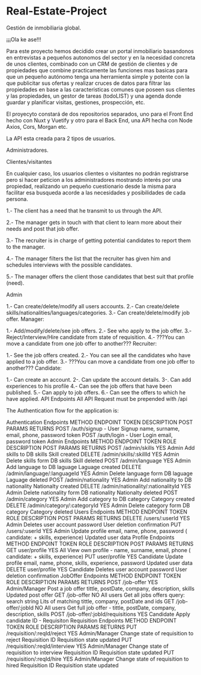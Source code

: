 # Real-Estate-Project
Gestión de inmobiliaria global.

¡¡¡Ola ke ase!!!

Para este proyecto hemos decidido crear un portal inmobiliario basandonos en entrevistas a pequeños autonomos del sector y en la necesidad concreta de unos clientes, combinado con un CRM de gestión de clientes y de propiedades que combine practicamente las funciones mas basicas para que un pequeño autónomo tenga una herramienta simple y potente con la que publicitar sus ofertas y realizar cruces de datos para filtrar las propiedades en base a las caracteristicas comunes que poseen sus clientes y las propiedades, un gestor de tareas (todoLIST) y una agenda donde guardar y planificar visitas, gestiones, prospección, etc.

El proyecyto constará de dos repositorios separados, uno para el Front End hecho con Nuxt y Vuetify  y otro para el Back End, una API hecha con Node Axios, Cors, Morgan etc.

La API esta creada para 2 tipos de usuarios. 

Administradores.

Clientes/visitantes

En cualquier caso, los usuarios clientes o visitantes no podrán registrarse pero si hacer peticion a los administradores mostrando interés por una propiedad, realizando un pequeño cuestionario desde la misma para facilitar esa busqueda acorde a las necesidades y posibilidades de cada persona.

1.- The client has a need that he transmit to us through the API.

2.- The manager gets in touch with that client to learn more about their needs and post that job offer.

3.- The recruiter is in charge of getting potential candidates to report them to the manager.

4.- The manager filters the list that the recruiter has given him and schedules interviews with the possible candidates.

5.- The manager offers the client those candidates that best suit that profile (need).

Admin

1.- Can create/delete/modify all users accounts.
2.- Can create/delete skills/nationalities/languages/categories.
3.- Can create/delete/modify job offer.
Manager:

1.- Add/modify/delete/see job offers.
2.- See who apply to the job offer.
3.- Reject/Interview/Hire candidate from state of requisition.
4.- ???You can move a candidate from one job offer to another???
Recruiter:

1.- See the job offers created.
2.- You can see all the candidates who have applied to a job offer.
3.- ???You can move a candidate from one job offer to another???
Candidate:

1.- Can create an account.
2-. Can update the account details.
3-. Can add experiences to his profile
4.- Can see the job offers that have been published.
5.- Can apply to job offers.
6.- Can see the offers to which he have applied.
API Endpoints
All API Request must be prepended with /api

The Authentication flow for the application is:

Authentication Endpoints
METHOD	ENDPOINT	TOKEN	DESCRIPTION	POST PARAMS	RETURNS
POST	/auth/signup	-	User Signup	name, surname, email, phone, password	token
POST	/auth/login	-	User Login	email, password	token
Admin Endpoints
METHOD	ENDPOINT	TOKEN	ROLE	DESCRIPTION	POST PARAMS	RETURNS
POST	/admin/skills	YES	Admin	Add skills to DB	skills	Skill created
DELETE	/admin/skills/:skillId	YES	Admin	Delete skills form DB	skills	Skill deleted
POST	/admin/language	YES	Admin	Add language to DB	laguage	Laguage created
DELETE	/admin/language/:languageId	YES	Admin	Delete language form DB	laguage	Laguage deleted
POST	/admin/nationality	YES	Admin	Add nationality to DB	nationality	Nationalty created
DELETE	/admin/nationality/:nationalityId	YES	Admin	Delete nationality form DB	nationality	Nationalty deleted
POST	/admin/category	YES	Admin	Add category to DB	category	Category created
DELETE	/admin/category/:categoryId	YES	Admin	Delete category form DB	category	Category deleted
Users Endpoints
METHOD	ENDPOINT	TOKEN	ROLE	DESCRIPTION	POST PARAMS	RETURNS
DELETE	/users/:userId	YES	Admin	Deletes user account	password	User deletion confirmation
PUT	/users/:userId	YES	Admin	Update profile	email, name, phone, password ( candidate: + skills, experience)	Updated user data
Profile Endpoints
METHOD	ENDPOINT	TOKEN	ROLE	DESCRIPTION	POST PARAMS	RETURNS
GET	user/profile	YES	All	View own profile	-	name, surname, email, phone ( candidate: + skills, experience)
PUT	user/profile	YES	Candidate	Update profile	email, name, phone, skills, experience, password	Updated user data
DELETE	user/profile	YES	Candidate	Deletes user account	password	User deletion confirmation
JobOffer Endpoints
METHOD	ENDPOINT	TOKEN	ROLE	DESCRIPTION	PARAMS	RETURNS
POST	/job-offer	YES	Admin/Manager	Post a job offer	tittle, postDate, company, description, skills	Updated post offer
GET	/job-offer	NO	All users	Get all jobs offers	query: search string	Lits of matching tittle, company, postDate and ids
GET	/job-offer/:jobId	NO	All users	Get full job offer	-	tittle, postDate, company, description, skills
POST	/job-offer/:jobId/requisitions	YES	Candidate	Apply candidate ID	-	Requisiton
Requisition Endpoints
METHOD	ENDPOINT	TOKEN	ROLE	DESCRIPTION	PARAMS	RETURNS
PUT	/requisition/:reqId/reject	YES	Admin/Manager	Change state of requisition to reject	Requisition ID	Requisition state updated
PUT	/requisition/:reqId/interview	YES	Admin/Manager	Change state of requisition to interview	Requisition ID	Requisition state updated
PUT	/requisition/:reqId/hire	YES	Admin/Manager	Change state of requisition to hired	Requisition ID	Requisition state updated



